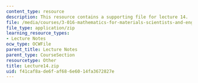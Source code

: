 ```yaml
---
content_type: resource
description: This resource contains a supporting file for lecture 14.
file: /media/courses/3-016-mathematics-for-materials-scientists-and-engineers-fall-2005/f41caf8ade6faf686e6014fa3672827e_Lecture14.zip
file_type: application/zip
learning_resource_types:
- Lecture Notes
ocw_type: OCWFile
parent_title: Lecture Notes
parent_type: CourseSection
resourcetype: Other
title: Lecture14.zip
uid: f41caf8a-de6f-af68-6e60-14fa3672827e
---
```

